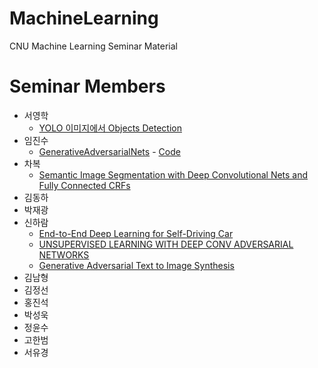 # MachineLearning
CNU Machine Learning Seminar Material

# Seminar Members
* 서영학
  * [YOLO 이미지에서 Objects Detection](https://github.com/CNU-ANT/MachineLearning/blob/master/materials/YOLO%20%20%EC%9D%B4%EB%AF%B8%EC%A7%80%EC%97%90%EC%84%9C%20Objects%20Detection.pdf)
* 임진수
  * [GenerativeAdversarialNets](https://github.com/CNU-ANT/MachineLearning/blob/master/materials/GenerativeAdversarialNets.pptx) - [Code](https://github.com/CNU-ANT/MachineLearning/tree/master/SampleCode/GAN)
* 차복
  * [Semantic Image Segmentation with Deep Convolutional Nets and Fully Connected CRFs](https://github.com/CNU-ANT/MachineLearning/blob/master/materials/PaperReview01_byBok_Semantic%20Image%20Segmentation%20with%20Deep%20Convolutional%20Nets%20and%20Fully%20Connected%20CRFs.pdf)
* 김동하
* 박재광
* 신하람
  * [End-to-End Deep Learning for Self-Driving Car](https://github.com/shinhaha/MachineLearning/blob/master/materials/End-to-End%20Deep%20Learning%20for%20Self-Driving%20Car.pdf)
  * [UNSUPERVISED LEARNING WITH DEEP CONV ADVERSARIAL NETWORKS](https://github.com/shinhaha/MachineLearning/blob/master/materials/UNSUPERVISED%20LEARNING%20WITH%20DEEP%20CONV%20ADVERSARIAL%20NETWORKS.pdf)
  * [Generative Adversarial Text to Image Synthesis](https://github.com/shinhaha/MachineLearning_tensorflow/blob/master/Paper/Generative%20Adversarial%20Text%20to%20Image%20Synthesis.pdf)
* 김남형
* 김정선
* 홍진석
* 박성욱
* 정윤수
* 고한범
* 서유경
